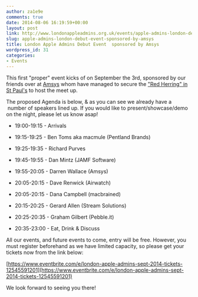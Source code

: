 ```yaml
---
author: za1e9e
comments: true
date: 2014-08-06 16:19:59+00:00
layout: post
link: http://www.londonappleadmins.org.uk/events/apple-admins-london-debut-event-sponsored-by-amsys/
slug: apple-admins-london-debut-event-sponsored-by-amsys
title: London Apple Admins Debut Event  sponsored by Amsys
wordpress_id: 31
categories:
- Events
---
```




This first "proper" event kicks of on September the 3rd, sponsored by our friends over at [Amsys](https://www.amsys.co.uk) whom have managed to secure the ["Red Herring" in St Paul's](https://theredherring.co.uk) to host the meet up.







The proposed Agenda is below, & as you can see we already have a  number of speakers lined up. If you would like to present/showcase/demo on the night, please let us know asap!




  * 19:00-19:15 - Arrivals


  * 19:15-19:25 - Ben Toms aka macmule (Pentland Brands)


  * 19:25-19:35 - Richard Purves


  * 19:45-19:55 - Dan Mintz (JAMF Software)


  * 19:55-20:05 - Darren Wallace (Amsys)


  * 20:05-20:15 - Dave Renwick (Airwatch)


  * 20:05-20:15 - Dana Campbell (macbrained)


  * 20:15-20:25 - Gerard Allen (Stream Solutions)


  * 20:25-20:35 - Graham Gilbert (Pebble.it)


  * 20:35-23:00 - Eat, Drink & Discuss













All our events, and future events to come, entry will be free. However, you must register beforehand as we have limited capacity, so please get your tickets now from the link below:




[https://www.eventbrite.com/e/london-apple-admins-sept-2014-tickets-12545591201](https://www.eventbrite.com/e/london-apple-admins-sept-2014-tickets-12545591201)




We look forward to seeing you there!







